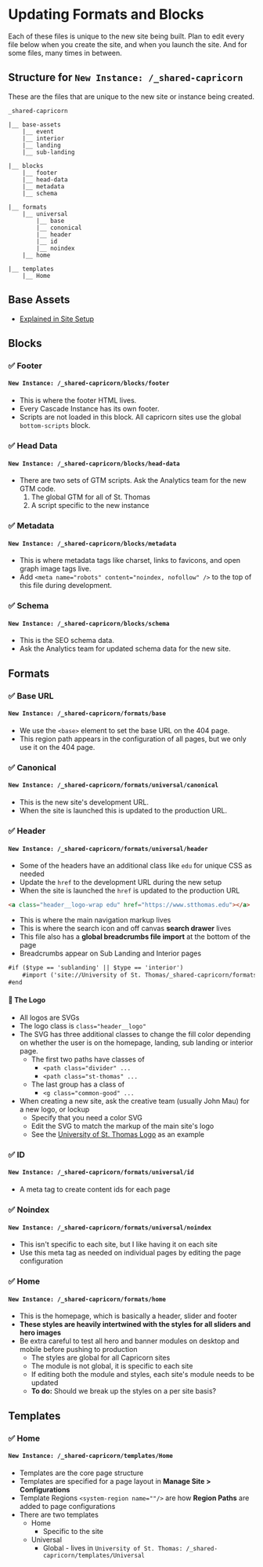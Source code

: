 # Updating Formats and Blocks

Each of these files is unique to the new site being built. Plan to edit every file below when you create the site, and when you launch the site. And for some files, many times in between.

## Structure for `New Instance: /_shared-capricorn`

These are the files that are unique to the new site or instance being created.

```
_shared-capricorn

|__ base-assets
    |__ event
    |__ interior
    |__ landing
    |__ sub-landing

|__ blocks
    |__ footer
    |__ head-data
    |__ metadata
    |__ schema

|__ formats
    |__ universal
        |__ base
        |__ cononical
        |__ header
        |__ id
        |__ noindex
    |__ home

|__ templates
    |__ Home
```

## Base Assets

-   [Explained in Site Setup](https://github.com/UniversityOfSaintThomas/Cascade_documentation/blob/main/capricorn/01_site_setup.md#base-assets)

## Blocks

### :white_check_mark: Footer

#### `New Instance: /_shared-capricorn/blocks/footer`

-   This is where the footer HTML lives.
-   Every Cascade Instance has its own footer.
-   Scripts are not loaded in this block. All capricorn sites use the global `bottom-scripts` block.

### :white_check_mark: Head Data

#### `New Instance: /_shared-capricorn/blocks/head-data`

-   There are two sets of GTM scripts. Ask the Analytics team for the new GTM code.
    1.  The global GTM for all of St. Thomas
    2.  A script specific to the new instance

### :white_check_mark: Metadata

#### `New Instance: /_shared-capricorn/blocks/metadata`

-   This is where metadata tags like charset, links to favicons, and open graph image tags live.
-   Add `<meta name="robots" content="noindex, nofollow" />` to the top of this file during development.

### :white_check_mark: Schema

#### `New Instance: /_shared-capricorn/blocks/schema`

-   This is the SEO schema data.
-   Ask the Analytics team for updated schema data for the new site.

## Formats

### :white_check_mark: Base URL

#### `New Instance: /_shared-capricorn/formats/base`

-   We use the `<base>` element to set the base URL on the 404 page.
-   This region path appears in the configuration of all pages, but we only use it on the 404 page.

### :white_check_mark: Canonical

#### `New Instance: /_shared-capricorn/formats/universal/canonical`

-   This is the new site's development URL.
-   When the site is launched this is updated to the production URL.

### :white_check_mark: Header

#### `New Instance: /_shared-capricorn/formats/universal/header`

-   Some of the headers have an additional class like `edu` for unique CSS as needed
-   Update the `href` to the development URL during the new setup
-   When the site is launched the `href` is updated to the production URL

```html
<a class="header__logo-wrap edu" href="https://www.stthomas.edu"></a>
```

-   This is where the main navigation markup lives
-   This is where the search icon and off canvas **search drawer** lives
-   This file also has a **global breadcrumbs file import** at the bottom of the page
-   Breadcrumbs appear on Sub Landing and Interior pages

```xml
#if ($type == 'sublanding' || $type == 'interior')
    #import ('site://University of St. Thomas/_shared-capricorn/formats/universal/breadcrumbs')
#end
```

#### :dart: The Logo

-   All logos are SVGs
-   The logo class is `class="header__logo"`
-   The SVG has three additional classes to change the fill color depending on whether the user is on the homepage, landing, sub landing or interior page.
    -   The first two paths have classes of
        -   `<path class="divider" ...`
        -   `<path class="st-thomas" ...`
    -   The last group has a class of
        -   `<g class="common-good" ...`
-   When creating a new site, ask the creative team (usually John Mau) for a new logo, or lockup
    -   Specify that you need a color SVG
    -   Edit the SVG to match the markup of the main site's logo
    -   See the [University of St. Thomas Logo](https://github.com/UniversityOfSaintThomas/Cascade_documentation/blob/main/svgs/edu-logo.svg?short_path=6d5bd80) as an example

### :white_check_mark: ID

#### `New Instance: /_shared-capricorn/formats/universal/id`

-   A meta tag to create content ids for each page

### :white_check_mark: Noindex

#### `New Instance: /_shared-capricorn/formats/universal/noindex`

-   This isn't specific to each site, but I like having it on each site
-   Use this meta tag as needed on individual pages by editing the page configuration

### :white_check_mark: Home

#### `New Instance: /_shared-capricorn/formats/home`

-   This is the homepage, which is basically a header, slider and footer
-   **These styles are heavily intertwined with the styles for all sliders and hero images**
-   Be extra careful to test all hero and banner modules on desktop and mobile before pushing to production
    -   The styles are global for all Capricorn sites
    -   The module is not global, it is specific to each site
    -   If editing both the module and styles, each site's module needs to be updated
    -   **To do:** Should we break up the styles on a per site basis?

## Templates

### :white_check_mark: Home

#### `New Instance: /_shared-capricorn/templates/Home`

-   Templates are the core page structure
-   Templates are specified for a page layout in **Manage Site > Configurations**
-   Template Regions `<system-region name=""/>` are how **Region Paths** are added to page configurations
-   There are two templates
    -   Home
        -   Specific to the site
    -   Universal
        -   Global - lives in `University of St. Thomas: /_shared-capricorn/templates/Universal`
